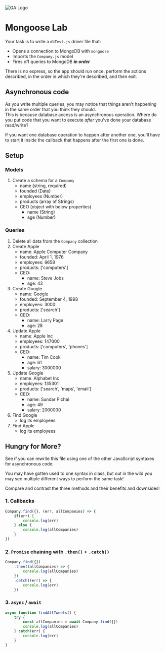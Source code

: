 ![GA Logo](https://camo.githubusercontent.com/6ce15b81c1f06d716d753a61f5db22375fa684da/68747470733a2f2f67612d646173682e73332e616d617a6f6e6177732e636f6d2f70726f64756374696f6e2f6173736574732f6c6f676f2d39663838616536633963333837313639306533333238306663663535376633332e706e67)

# Mongoose Lab

Your task is to write a `dbTest.js` driver file that:
- Opens a connection to MongoDB with `mongoose`
- Imports the `Company.js` model
- Fires off queries to MongoDB **_in order_** 

There is no express, so the app should run once, perform the actions described, in the order in which they're described, and then exit.

## Asynchronous code
As you write multiple queries, you may notice that things aren't happening in the same order that you think they should.  
This is because database access is an asynchronous operation.  Where do you put code that you want to execute _after_ you've done your database read/write?  

If you want one database operation to happen after another one, you'll have to start it inside the callback that happens after the first one is done. 

## Setup

### Models
1. Create a schema for a `Company`
    - name (string, required)
    - founded (Date)
    - employees (Number)
    - products (array of Strings)
    - CEO (object with below properties)
        - name (String)
        - age (Number)

### Queries
1. Delete all data from the `Company` collection
1. Create Apple
    - name: Apple Computer Company
    - founded: April 1, 1976
    - employees: 6658
    - products: ['computers']
    - CEO:
        - name: Steve Jobs
        - age: 43
1. Create Google
    - name: Google
    - founded: September 4, 1998
    - employees: 3000
    - products: ['search']
    - CEO:
        - name: Larry Page
        - age: 28
1. Update Apple
    - name: Apple Inc
    - employees: 147000
    - products: ['computers', 'phones']
    - CEO:
        - name: Tim Cook
        - age: 61
        - salary: 3000000
1. Update Google
    - name: Alphabet Inc
    - employees: 135301
    - products: ['search', 'maps', 'email']
    - CEO:
        - name: Sundar Pichai
        - age: 49
        - salary: 2000000
1. Find Google
    - log its employees
1. Find Apple
    - log its employees

## Hungry for More?
See if you can rewrite this file using one of the other JavaScript syntaxes for asynchronous code.

You may have gotten used to one syntax in class, but out in the wild you may see multiple different ways to perform the same task!

Compare and contrast the three methods and their benefits and downsides!

### 1. Callbacks
```js
Company.find({}, (err, allCompanies) => {
    if(err) {
        console.log(err)
    } else {
        console.log(allCompanies)
    }
})
```


### 2. `Promise` chaining with `.then()` + `.catch()`
```js
Company.find({})
    .then((allCompanies) => {
        console.log(allCompanies)
    })
    .catch((err) => {
        console.log(err)
    })
```


### 3. `async` / `await`
```js
async function findAllTweets() {
    try {
        const allCompanies = await Company.find({})
        console.log(allCompanies)
    } catch(err) {
        console.log(err)
    }
}
```